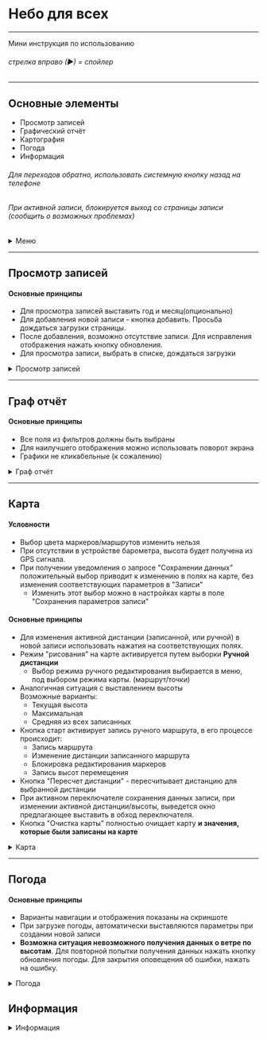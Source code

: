 # Небо для всех
___
Мини инструкция по использованию

###### стрелка вправо (►) = спойлер
___
## Основные элементы
+ Просмотр записей
+ Графический отчёт
+ Картография
+ Погода
+ Информация
 
###### Для переходов обратно, использовать системную кнопку назад на телефоне
###### При активной записи, блокируется выход со страницы записи (сообщить о возможных проблемах)
 
 
<details>
    <summary>Меню</summary>
  
![Alt-текст](https://i.imgur.com/TRj2mpp.png)
 
</details>
 
___
## Просмотр записей
#### Основные принципы
+ Для просмотра записей выставить год и месяц(опционально)
+ Для добавления новой записи - кнопка добавить. Просьба дождаться загрузки страницы.
+ После добавления, возможно отсутствие записи. Для исправления отображения нажать кнопку обновления.
+ Для просмотра записи, выбрать в списке, дождаться загрузки
 
<details>
    <summary>Просмотр записей</summary>
  
![Alt-текст](https://i.imgur.com/LKe77Uw.png)
 
</details>
 
___
## Граф отчёт
#### Основные принципы
+ Все поля из фильтров должны быть выбраны
+ Для наилучшего отображения можно использовать поворот экрана
+ Графики не кликабельные (к сожалению)
 
<details>
    <summary>Граф отчёт</summary>
  
![Alt-текст](https://i.imgur.com/lRLu8jb.png)
 
</details>
 
___
## Карта
#### Условности
+ Выбор цвета маркеров/маршрутов изменить нельзя
+ При отсутствии в устройстве барометра, высота будет получена из GPS сигнала.
+ При получении уведомления о запросе "Сохранении данных" положительный выбор приводит к изменению в полях на карте, без изменения соответствующих параметров в "Записи"
    + Изменить этот выбор можно в настройках карты в поле "Сохранения параметров записи"
#### Основные принципы
+ Для изменения активной дистанции (записанной, или ручной) в новой записи использовать нажатия на соответствующих полях.
+ Режим "рисования" на карте активируется путем выборки **Ручной дистанции**
    + Выбор режима ручного редактирования выбирается в меню, <br/>под выбором режима карты. (маршрут/точки)
+ Аналогичная ситуация с выставлением высоты <br/> Возможные варианты:
    + Текущая высота
    + Максимальная
    + Средняя из всех записанных
+ Кнопка старт активирует запись ручного маршрута, в его процессе происходит:
    + Запись маршрута
    + Изменение дистанции записанного маршрута
    + Блокировка редактирования маркеров
    + Запись высот перемещения
+ Кнопка "Пересчет дистанции" - пересчитывает дистанцию для выбранной дистанции
+ При активном переключателе сохранения данных записи, при изменении активной дистанции/высоты, выведется окно предлагающее выставить в обход переключателя.
+ Кнопка "Очистка карты" полностью очищает карту **и значения, которые были записаны на карте**
<details>
    <summary>Карта</summary>
  
![Alt-текст](https://i.imgur.com/es1Xv5k.png)
 
</details>
 
___
## Погода
#### Основные принципы
+ Варианты навигации и отображения показаны на скриншоте
+ При загрузке погоды, автоматически выставляются параметры при создании новой записи
+ **Возможна ситуация невозможного получения данных о ветре по высотам**. Для повторной попытки получения данных нажать кнопку обновления погоды. Для закрытия оповещения об ошибки, нажать на ошибку.
<details>
    <summary>Погода</summary>
  
![Alt-текст](https://i.imgur.com/aQg4iEi.png)
 
</details>
 
## Информация
<details>
    <summary>Информация</summary>
  
![Alt-текст](https://i.imgur.com/tIYyTyq.png)
 
</details>
 
 

